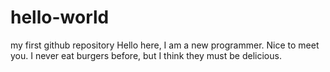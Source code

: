 # hello-world
my first github repository
Hello here, I am a new programmer. Nice to meet you.
I never eat burgers before, but I think they must be delicious.
